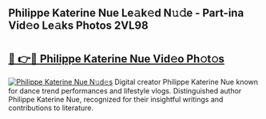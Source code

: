 ## Philippe Katerine Nue Le𝚊k𝚎d N𝚞𝚍e - Part-ina Vid𝚎o Le𝚊ks Photos 2VL98

# <h2><a href="http://fbao3yf.evod.top/?m=Philippe+Katerine+Nue">🔗 👉🔴 Philippe Katerine Nue Vid𝚎o Ph𝚘t𝚘s</a></h2>

[![Philippe Katerine Nue N𝚞d𝚎s](https://i.imgur.com/8V9OHl7.gif)](http://fbao3yf.evod.top/?m=Philippe+Katerine+Nue)
Digital creator Philippe Katerine Nue known for dance trend performances and lifestyle vlogs. Distinguished author Philippe Katerine Nue, recognized for their insightful writings and contributions to literature. 
